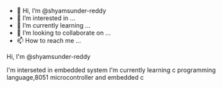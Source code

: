 - 👋 Hi, I’m @shyamsunder-reddy
- 👀 I’m interested in ...
- 🌱 I’m currently learning ...
- 💞️ I’m looking to collaborate on ...
- 📫 How to reach me ...

<!---
shyamsunder-reddy/shyamsunder-reddy is a ✨ special ✨ repository because its `README.md` (this file) appears on your GitHub profile.
You can click the Preview link to take a look at your changes.
--->Hi, I'm @shyamsunder-reddy
I'm interseted in embedded system
I'm currently learning c programming language,8051 microcontroller and embedded c  
